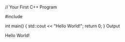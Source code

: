 // Your First C++ Program

#include <iostream>

int main() {
    std::cout << "Hello World!";
    return 0;
}
Output

Hello World!
